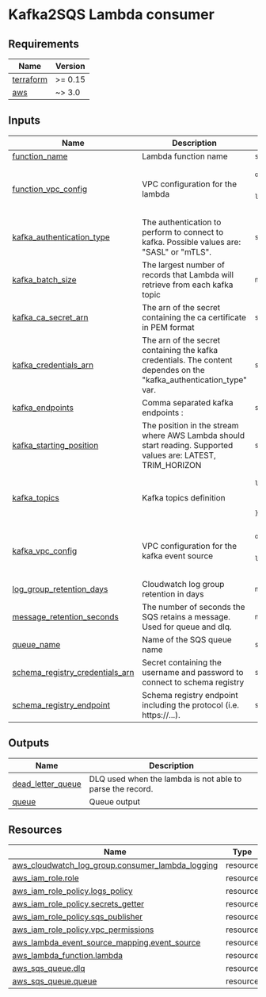# Kafka2SQS Lambda consumer

## Requirements

| Name | Version |
|------|---------|
| <a name="requirement_terraform"></a> [terraform](#requirement\_terraform) | >= 0.15 |
| <a name="requirement_aws"></a> [aws](#requirement\_aws) | ~> 3.0 |
## Inputs

| Name | Description | Type | Default | Required |
|------|-------------|------|---------|:--------:|
| <a name="input_function_name"></a> [function\_name](#input\_function\_name) | Lambda function name | `string` | `"kafka-consumer"` | no |
| <a name="input_function_vpc_config"></a> [function\_vpc\_config](#input\_function\_vpc\_config) | VPC configuration for the lambda | <pre>object({<br>    subnet_ids         = list(string)<br>    security_group_ids = list(string)<br>  })</pre> | <pre>{<br>  "security_group_ids": [],<br>  "subnet_ids": []<br>}</pre> | no |
| <a name="input_kafka_authentication_type"></a> [kafka\_authentication\_type](#input\_kafka\_authentication\_type) | The authentication to perform to connect to kafka. Possible values are: "SASL" or "mTLS". | `string` | n/a | yes |
| <a name="input_kafka_batch_size"></a> [kafka\_batch\_size](#input\_kafka\_batch\_size) | The largest number of records that Lambda will retrieve from each kafka topic | `number` | `10` | no |
| <a name="input_kafka_ca_secret_arn"></a> [kafka\_ca\_secret\_arn](#input\_kafka\_ca\_secret\_arn) | The arn of the secret containing the ca certificate in PEM format | `string` | `""` | no |
| <a name="input_kafka_credentials_arn"></a> [kafka\_credentials\_arn](#input\_kafka\_credentials\_arn) | The arn of the secret containing the kafka credentials. The content dependes on the "kafka\_authentication\_type" var. | `string` | `""` | no |
| <a name="input_kafka_endpoints"></a> [kafka\_endpoints](#input\_kafka\_endpoints) | Comma separated kafka endpoints <ip>:<port> | `string` | n/a | yes |
| <a name="input_kafka_starting_position"></a> [kafka\_starting\_position](#input\_kafka\_starting\_position) | The position in the stream where AWS Lambda should start reading. Supported values are: LATEST, TRIM\_HORIZON | `string` | `"TRIM_HORIZON"` | no |
| <a name="input_kafka_topics"></a> [kafka\_topics](#input\_kafka\_topics) | Kafka topics definition | <pre>list(object({<br>    topic_name = string<br>    is_avro    = bool<br>  }))</pre> | n/a | yes |
| <a name="input_kafka_vpc_config"></a> [kafka\_vpc\_config](#input\_kafka\_vpc\_config) | VPC configuration for the kafka event source | <pre>object({<br>    subnet_ids         = list(string)<br>    security_group_ids = list(string)<br>  })</pre> | <pre>{<br>  "security_group_ids": [],<br>  "subnet_ids": []<br>}</pre> | no |
| <a name="input_log_group_retention_days"></a> [log\_group\_retention\_days](#input\_log\_group\_retention\_days) | Cloudwatch log group retention in days | `number` | `30` | no |
| <a name="input_message_retention_seconds"></a> [message\_retention\_seconds](#input\_message\_retention\_seconds) | The number of seconds the SQS retains a message. Used for queue and dlq. | `number` | `1209600` | no |
| <a name="input_queue_name"></a> [queue\_name](#input\_queue\_name) | Name of the SQS queue name | `string` | `"consumer_sqs"` | no |
| <a name="input_schema_registry_credentials_arn"></a> [schema\_registry\_credentials\_arn](#input\_schema\_registry\_credentials\_arn) | Secret containing the username and password to connect to schema registry | `string` | `""` | no |
| <a name="input_schema_registry_endpoint"></a> [schema\_registry\_endpoint](#input\_schema\_registry\_endpoint) | Schema registry endpoint including the protocol (i.e. https://...). | `string` | `""` | no |
## Outputs

| Name | Description |
|------|-------------|
| <a name="output_dead_letter_queue"></a> [dead\_letter\_queue](#output\_dead\_letter\_queue) | DLQ used when the lambda is not able to parse the record. |
| <a name="output_queue"></a> [queue](#output\_queue) | Queue output |
## Resources

| Name | Type |
|------|------|
| [aws_cloudwatch_log_group.consumer_lambda_logging](https://registry.terraform.io/providers/hashicorp/aws/latest/docs/resources/cloudwatch_log_group) | resource |
| [aws_iam_role.role](https://registry.terraform.io/providers/hashicorp/aws/latest/docs/resources/iam_role) | resource |
| [aws_iam_role_policy.logs_policy](https://registry.terraform.io/providers/hashicorp/aws/latest/docs/resources/iam_role_policy) | resource |
| [aws_iam_role_policy.secrets_getter](https://registry.terraform.io/providers/hashicorp/aws/latest/docs/resources/iam_role_policy) | resource |
| [aws_iam_role_policy.sqs_publisher](https://registry.terraform.io/providers/hashicorp/aws/latest/docs/resources/iam_role_policy) | resource |
| [aws_iam_role_policy.vpc_permissions](https://registry.terraform.io/providers/hashicorp/aws/latest/docs/resources/iam_role_policy) | resource |
| [aws_lambda_event_source_mapping.event_source](https://registry.terraform.io/providers/hashicorp/aws/latest/docs/resources/lambda_event_source_mapping) | resource |
| [aws_lambda_function.lambda](https://registry.terraform.io/providers/hashicorp/aws/latest/docs/resources/lambda_function) | resource |
| [aws_sqs_queue.dlq](https://registry.terraform.io/providers/hashicorp/aws/latest/docs/resources/sqs_queue) | resource |
| [aws_sqs_queue.queue](https://registry.terraform.io/providers/hashicorp/aws/latest/docs/resources/sqs_queue) | resource |
